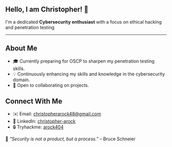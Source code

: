 ## Hello, I am Christopher! 👋

I'm a dedicated **Cybersecurity enthusiast** with a focus on ethical hacking and penetration testing

----
## About Me
- 🎓 Currently preparing for OSCP to sharpen my penetration testing skills.
- 💡 Continuously enhancing my skills and knowledge in the cybersecurity domain.
- 🤝 Open to collaborating on projects.


## Connect With Me
- ✉️ Email: christopherarock48@gmail.com
- 🔗 LinkedIn: [christopher-arock](https://www.linkedin.com/in/christopher-arock/)
- 🔒 Tryhackme: [arock404](https://tryhackme.com/r/p/arock404)


🎯 *"Security is not a product, but a process."* – Bruce Schneier
